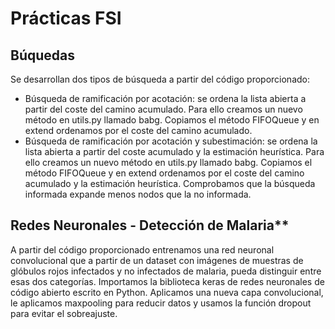 # Prácticas FSI
## Búquedas

Se desarrollan dos tipos de búsqueda a partir del código proporcionado:
- Búsqueda de ramificación por acotación: se ordena la lista abierta a partir del coste del camino acumulado. Para ello creamos un nuevo método en utils.py llamado babg. Copiamos el método FIFOQueue y en extend ordenamos por el coste del camino acumulado.
- Búsqueda de ramificación por acotación y subestimación: se ordena la lista abierta a partir del coste acumulado y la estimación  heurística. Para ello creamos un nuevo método en utils.py llamado babg. Copiamos el método FIFOQueue y en extend ordenamos por el coste del camino acumulado y la estimación heurística.
Comprobamos que la búsqueda informada expande menos nodos que la no informada.

## Redes Neuronales - Detección de Malaria**

A partir del código proporcionado entrenamos una red neuronal convolucional que a partir de un dataset con imágenes de muestras de glóbulos rojos infectados y no infectados de malaria, pueda distinguir entre esas dos categorías.
Importamos la biblioteca keras de redes neuronales de código abierto escrito en Python.
Aplicamos una nueva capa convolucional, le aplicamos maxpooling para reducir datos y usamos la función dropout para evitar el sobreajuste.
